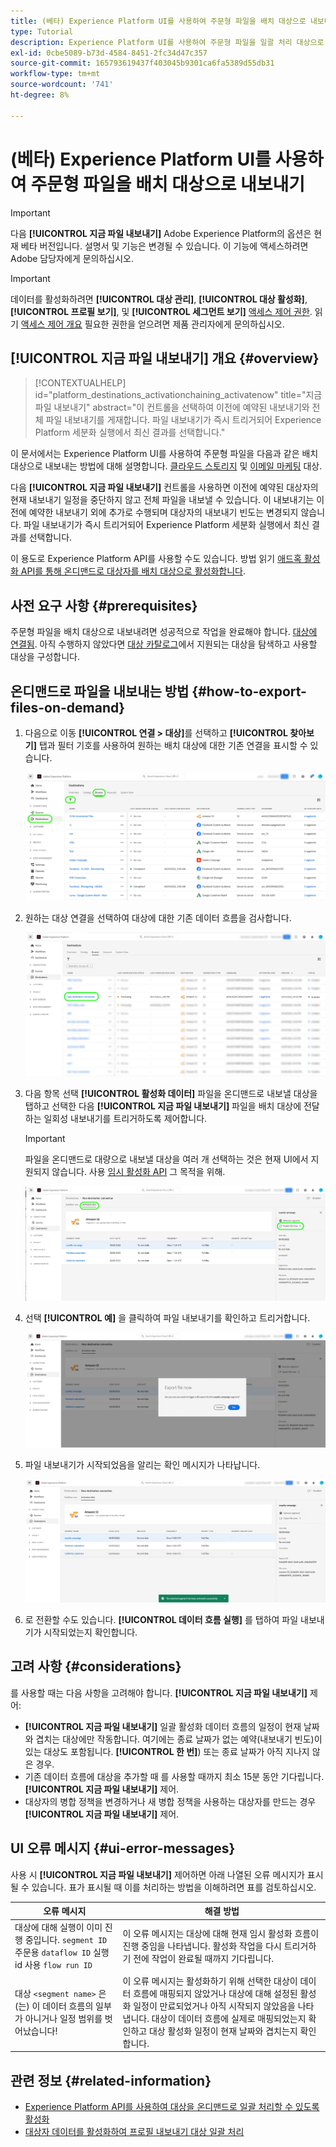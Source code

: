 ```yaml
---
title: (베타) Experience Platform UI를 사용하여 주문형 파일을 배치 대상으로 내보내기
type: Tutorial
description: Experience Platform UI를 사용하여 주문형 파일을 일괄 처리 대상으로 내보내는 방법을 알아봅니다.
exl-id: 0cbe5089-b73d-4584-8451-2fc34d47c357
source-git-commit: 165793619437f403045b9301ca6fa5389d55db31
workflow-type: tm+mt
source-wordcount: '741'
ht-degree: 8%

---
```


# (베타) Experience Platform UI를 사용하여 주문형 파일을 배치 대상으로 내보내기

>[!IMPORTANT]
>
>다음 **[!UICONTROL 지금 파일 내보내기]** Adobe Experience Platform의 옵션은 현재 베타 버전입니다. 설명서 및 기능은 변경될 수 있습니다.
>이 기능에 액세스하려면 Adobe 담당자에게 문의하십시오.

>[!IMPORTANT]
> 
>데이터를 활성화하려면 **[!UICONTROL 대상 관리]**, **[!UICONTROL 대상 활성화]**, **[!UICONTROL 프로필 보기]**, 및 **[!UICONTROL 세그먼트 보기]** [액세스 제어 권한](/help/access-control/home.md#permissions). 읽기 [액세스 제어 개요](/help/access-control/ui/overview.md) 필요한 권한을 얻으려면 제품 관리자에게 문의하십시오.

## **[!UICONTROL 지금 파일 내보내기]** 개요 {#overview}

>[!CONTEXTUALHELP]
>id="platform_destinations_activationchaining_activatenow"
>title="지금 파일 내보내기"
>abstract="이 컨트롤을 선택하여 이전에 예약된 내보내기와 전체 파일 내보내기를 게재합니다. 파일 내보내기가 즉시 트리거되어 Experience Platform 세분화 실행에서 최신 결과를 선택합니다."

이 문서에서는 Experience Platform UI를 사용하여 주문형 파일을 다음과 같은 배치 대상으로 내보내는 방법에 대해 설명합니다. [클라우드 스토리지](/help/destinations/catalog/cloud-storage/overview.md) 및 [이메일 마케팅](/help/destinations/catalog/email-marketing/overview.md) 대상.

다음 **[!UICONTROL 지금 파일 내보내기]** 컨트롤을 사용하면 이전에 예약된 대상자의 현재 내보내기 일정을 중단하지 않고 전체 파일을 내보낼 수 있습니다. 이 내보내기는 이전에 예약한 내보내기 외에 추가로 수행되며 대상자의 내보내기 빈도는 변경되지 않습니다. 파일 내보내기가 즉시 트리거되어 Experience Platform 세분화 실행에서 최신 결과를 선택합니다.

이 용도로 Experience Platform API를 사용할 수도 있습니다. 방법 읽기 [애드혹 활성화 API를 통해 온디맨드로 대상자를 배치 대상으로 활성화합니다](/help/destinations/api/ad-hoc-activation-api.md).

## 사전 요구 사항 {#prerequisites}

주문형 파일을 배치 대상으로 내보내려면 성공적으로 작업을 완료해야 합니다. [대상에 연결됨](./connect-destination.md). 아직 수행하지 않았다면 [대상 카탈로그](../catalog/overview.md)에서 지원되는 대상을 탐색하고 사용할 대상을 구성합니다.

## 온디맨드로 파일을 내보내는 방법 {#how-to-export-files-on-demand}

1. 다음으로 이동 **[!UICONTROL 연결 > 대상]**&#x200B;를 선택하고 **[!UICONTROL 찾아보기]** 탭과 필터 기호를 사용하여 원하는 배치 대상에 대한 기존 연결을 표시할 수 있습니다.

   ![이미지 강조 표시 찾아보기 탭으로 이동하여 기존 데이터 흐름을 필터링하는 방법.](../assets/ui/activate-on-demand/browse-tab.png)

2. 원하는 대상 연결을 선택하여 대상에 대한 기존 데이터 흐름을 검사합니다.

   ![필터링된 데이터 흐름을 강조 표시하는 이미지입니다.](../assets/ui/activate-on-demand/filtered-dataflow.png)

3. 다음 항목 선택 **[!UICONTROL 활성화 데이터]** 파일을 온디맨드로 내보낼 대상을 탭하고 선택한 다음 **[!UICONTROL 지금 파일 내보내기]** 파일을 배치 대상에 전달하는 일회성 내보내기를 트리거하도록 제어합니다.

   >[!IMPORTANT]
   >
   >파일을 온디맨드로 대량으로 내보낼 대상을 여러 개 선택하는 것은 현재 UI에서 지원되지 않습니다. 사용 [임시 활성화 API](/help/destinations/api/ad-hoc-activation-api.md) 그 목적을 위해.

   ![이미지(Export file now) 단추를 강조 표시합니다.](../assets/ui/activate-on-demand/activate-segment-on-demand.png)

4. 선택 **[!UICONTROL 예]** 을 클릭하여 파일 내보내기를 확인하고 트리거합니다.

   ![지금 파일 내보내기 확인 대화 상자를 보여주는 이미지.](../assets/ui/activate-on-demand/confirm-activation.png)

5. 파일 내보내기가 시작되었음을 알리는 확인 메시지가 나타납니다.

   ![임시 활성화 성공 여부를 보여 주는 이미지입니다.](../assets/ui/activate-on-demand/ad-hoc-success.png)

6. 로 전환할 수도 있습니다. **[!UICONTROL 데이터 흐름 실행]** 를 탭하여 파일 내보내기가 시작되었는지 확인합니다.

## 고려 사항 {#considerations}

를 사용할 때는 다음 사항을 고려해야 합니다. **[!UICONTROL 지금 파일 내보내기]** 제어:

* **[!UICONTROL 지금 파일 내보내기]** 일괄 활성화 데이터 흐름의 일정이 현재 날짜와 겹치는 대상에만 작동합니다. 여기에는 종료 날짜가 없는 예약(내보내기 빈도)이 있는 대상도 포함됩니다. **[!UICONTROL 한 번]**) 또는 종료 날짜가 아직 지나지 않은 경우.
* 기존 데이터 흐름에 대상을 추가할 때 를 사용할 때까지 최소 15분 동안 기다립니다. **[!UICONTROL 지금 파일 내보내기]** 제어.
* 대상자의 병합 정책을 변경하거나 새 병합 정책을 사용하는 대상자를 만드는 경우 **[!UICONTROL 지금 파일 내보내기]** 제어.

## UI 오류 메시지 {#ui-error-messages}

사용 시 **[!UICONTROL 지금 파일 내보내기]** 제어하면 아래 나열된 오류 메시지가 표시될 수 있습니다. 표가 표시될 때 이를 처리하는 방법을 이해하려면 표를 검토하십시오.

| 오류 메시지 | 해결 방법 |
|---------|----------|
| 대상에 대해 실행이 이미 진행 중입니다. `segment ID` 주문용 `dataflow ID` 실행 id 사용 `flow run ID` | 이 오류 메시지는 대상에 대해 현재 임시 활성화 흐름이 진행 중임을 나타냅니다. 활성화 작업을 다시 트리거하기 전에 작업이 완료될 때까지 기다립니다. |
| 대상 `<segment name>` 은(는) 이 데이터 흐름의 일부가 아니거나 일정 범위를 벗어났습니다! | 이 오류 메시지는 활성화하기 위해 선택한 대상이 데이터 흐름에 매핑되지 않았거나 대상에 대해 설정된 활성화 일정이 만료되었거나 아직 시작되지 않았음을 나타냅니다. 대상이 데이터 흐름에 실제로 매핑되었는지 확인하고 대상 활성화 일정이 현재 날짜와 겹치는지 확인합니다. |

## 관련 정보 {#related-information}

* [Experience Platform API를 사용하여 대상을 온디맨드로 일괄 처리할 수 있도록 활성화](/help/destinations/api/ad-hoc-activation-api.md)
* [대상자 데이터를 활성화하여 프로필 내보내기 대상 일괄 처리](/help/destinations/ui/activate-batch-profile-destinations.md)
